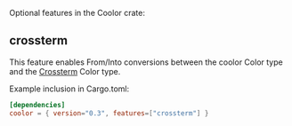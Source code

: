 
Optional features in the Coolor crate:

## crossterm

This feature enables From/Into conversions between the coolor Color type and the [Crossterm](https://github.com/crossterm-rs/crossterm) Color type.

Example inclusion in Cargo.toml:

```toml
[dependencies]
coolor = { version="0.3", features=["crossterm"] }
```


